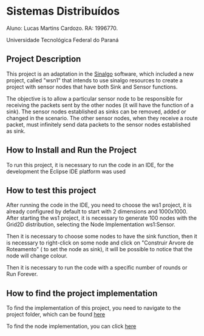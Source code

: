 # Sistemas Distribuídos
Aluno: Lucas Martins Cardozo.          RA: 1996770.

Universidade Tecnológica Federal do Paraná


## Project Description
This project is an adaptation in the [Sinalgo](https://github.com/Sinalgo/) software, which included a new project, called "wsn1" that intends to use sinalgo resources to create a project with sensor nodes that have both Sink and Sensor functions.

The objective is to allow a particular sensor node to be responsible for receiving the packets sent by the other nodes (it will have the function of a sink). The sensor nodes established as sinks can be removed, added or changed in the scenario. The other sensor nodes, when they receive a route packet, must infinitely send data packets to the sensor nodes established as sink.


## How to Install and Run the Project
To run this project, it is necessary to run the code in an IDE, for the development the Eclipse IDE platform was used


## How to test this project
After running the code in the IDE, you need to choose the ws1 project, it is already configured by default to start with 2 dimensions and 1000x1000. After starting the ws1 project, it is necessary to generate 100 nodes with the Grid2D distribution, selecting the Node Implementation ws1:Sensor.

Then it is necessary to choose some nodes to have the sink function, then it is necessary to right-click on some node and click on "Construir Arvore de Roteamento" ( to set the node as sink), it will be possible to notice that the node will change colour.

Then it is necessary to run the code with a specific number of rounds or Run Forever.

## How to find the project implementation

To find the implementation of this project, you need to navigate to the project folder, which can be found [here](https://github.com/lucaocardozo/sistemas-distribuidos-sinalgo/tree/master/Sinalgo_Exame_1996770/src/projects/wsn1)

To find the node implementation, you can click [here](https://github.com/lucaocardozo/sistemas-distribuidos-sinalgo/tree/master/Sinalgo_Exame_1996770/src/projects/wsn1/nodes/nodeImplementations)
